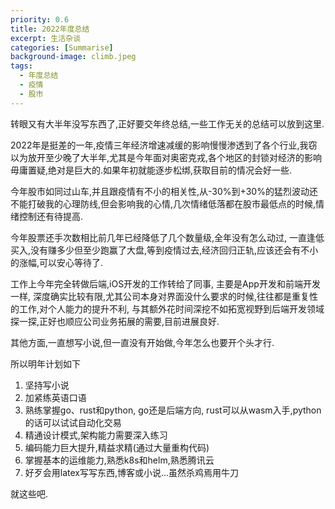 ```yaml
---
priority: 0.6
title: 2022年度总结
excerpt: 生活杂谈
categories: [Summarise]
background-image: climb.jpeg
tags:
  - 年度总结
  - 疫情
  - 股市
---
```


转眼又有大半年没写东西了,正好要交年终总结,一些工作无关的总结可以放到这里.

2022年是挺差的一年,疫情三年经济增速减缓的影响慢慢渗透到了各个行业,我窃以为放开至少晚了大半年,尤其是今年面对奥密克戎,各个地区的封锁对经济的影响毋庸置疑,绝对是巨大的.如果年初就能逐步松绑,获取目前的情况会好一些.

今年股市如同过山车,并且跟疫情有不小的相关性,从-30%到+30%的猛烈波动还不能打破我的心理防线,但会影响我的心情,几次情绪低落都在股市最低点的时候,情绪控制还有待提高.

今年股票还手次数相比前几年已经降低了几个数量级,全年没有怎么动过, 一直逢低买入,没有赚多少但至少跑赢了大盘,等到疫情过去,经济回归正轨,应该还会有不小的涨幅,可以安心等待了.

工作上今年完全转做后端,iOS开发的工作转给了同事, 主要是App开发和前端开发一样, 深度确实比较有限,尤其公司本身对界面没什么要求的时候,往往都是重复性的工作,对个人能力的提升不利, 与其额外花时间深挖不如拓宽视野到后端开发领域探一探,正好也顺应公司业务拓展的需要,目前进展良好.

其他方面,一直想写小说,但一直没有开始做,今年怎么也要开个头才行.

所以明年计划如下

1. 坚持写小说
2. 加紧练英语口语
3. 熟练掌握go、rust和python, go还是后端方向, rust可以从wasm入手,python的话可以试试自动化交易
4. 精通设计模式,架构能力需要深入练习
5. 编码能力巨大提升,精益求精(通过大量重构代码)
6. 掌握基本的运维能力,熟悉k8s和helm,熟悉腾讯云
7. 好歹会用latex写写东西,博客或小说...虽然杀鸡焉用牛刀

就这些吧.


